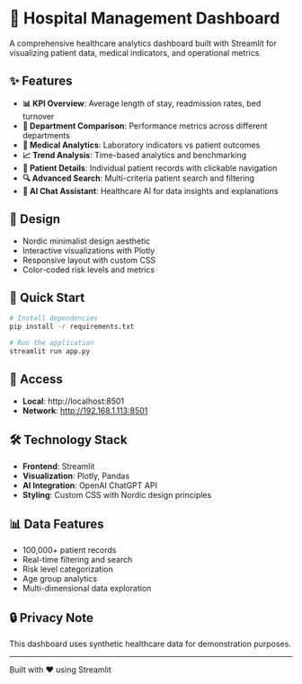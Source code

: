 # 🏥 Hospital Management Dashboard

A comprehensive healthcare analytics dashboard built with Streamlit for visualizing patient data, medical indicators, and operational metrics.

## ✨ Features

- **📊 KPI Overview**: Average length of stay, readmission rates, bed turnover
- **🏥 Department Comparison**: Performance metrics across different departments  
- **🔬 Medical Analytics**: Laboratory indicators vs patient outcomes
- **📈 Trend Analysis**: Time-based analytics and benchmarking
- **👤 Patient Details**: Individual patient records with clickable navigation
- **🔍 Advanced Search**: Multi-criteria patient search and filtering
- **🤖 AI Chat Assistant**: Healthcare AI for data insights and explanations

## 🎨 Design

- Nordic minimalist design aesthetic
- Interactive visualizations with Plotly
- Responsive layout with custom CSS
- Color-coded risk levels and metrics

## 🚀 Quick Start

```bash
# Install dependencies
pip install -r requirements.txt

# Run the application
streamlit run app.py
```

## 📱 Access

- **Local**: http://localhost:8501
- **Network**: http://192.168.1.113:8501

## 🛠 Technology Stack

- **Frontend**: Streamlit
- **Visualization**: Plotly, Pandas
- **AI Integration**: OpenAI ChatGPT API
- **Styling**: Custom CSS with Nordic design principles

## 📊 Data Features

- 100,000+ patient records
- Real-time filtering and search
- Risk level categorization
- Age group analytics
- Multi-dimensional data exploration

## 🔒 Privacy Note

This dashboard uses synthetic healthcare data for demonstration purposes.

---

Built with ❤️ using Streamlit